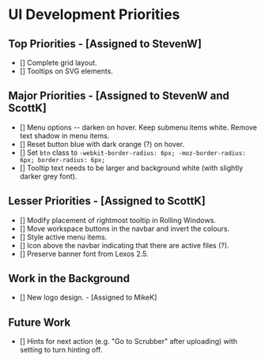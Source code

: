 # UI Development Priorities

## Top Priorities - [Assigned to StevenW]
- [] Complete grid layout.
- [] Tooltips on SVG elements.

## Major Priorities - [Assigned to StevenW and ScottK]
- [] Menu options -- darken on hover. Keep submenu items white. Remove text shadow in menu items.
- [] Reset button blue with dark orange (?) on hover.
- [] Set `btn` class to `-webkit-border-radius: 6px; -moz-border-radius: 6px; border-radius: 6px;`
- [] Tooltip text needs to be larger and background white (with slightly darker grey font).

## Lesser Priorities - [Assigned to ScottK]
- [] Modify placement of rightmost tooltip in Rolling Windows.
- [] Move workspace buttons in the navbar and invert the colours.
- [] Style active menu items.
- [] Icon above the navbar indicating that there are active files (?).
- [] Preserve banner font from Lexos 2.5.

## Work in the Background
- [] New logo design. - [Assigned to MikeK]

## Future Work
- [] Hints for next action (e.g. "Go to Scrubber" after uploading) with setting to turn hinting off.
